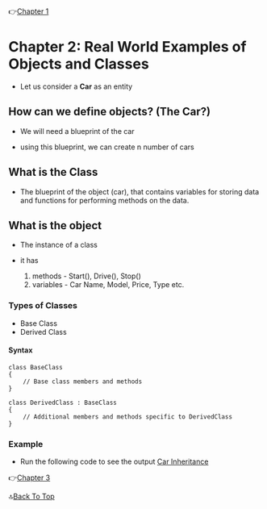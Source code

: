 👉[Chapter 1](../Chapter1/README.md)

# Chapter 2: Real World Examples of Objects and Classes

- Let us consider a **Car** as an entity

## How can we define objects? (The Car?)

- We will need a blueprint of the car

- using this blueprint, we can create n number of cars

## What is the Class

- The blueprint of the object (car), that contains variables for storing data and functions for performing methods on the data.

## What is the object

- The instance of a class

- it has 
    1. methods - Start(), Drive(), Stop()
    2. variables - Car Name, Model, Price, Type etc.

### Types of Classes

- Base Class
- Derived Class

#### Syntax
```
class BaseClass
{
    // Base class members and methods
}

class DerivedClass : BaseClass
{
    // Additional members and methods specific to DerivedClass
}
```

### Example
- Run the following code to see the output
[Car Inheritance](./Car_Inheritance/Program.cs)

👉[Chapter 3](../Chapter3/README.md)

🔝[Back To Top](#)